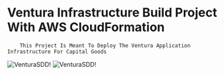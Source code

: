 # Ventura Infrastructure Build Project With AWS CloudFormation
        This Project Is Meant To Deploy The Ventura Application Infrastructure For Capital Goods
![VenturaSDD!](https://lucid.app/publicSegments/view/5dac4424-ece4-4a17-89ed-75d58c13b3e1/image.png)
![VenturaSDD!](https://lucid.app/publicSegments/view/bfabe03b-9d53-4074-99e2-3d25556bc9c4/image.png)
